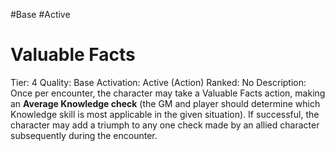 #Base 
#Active 


# Valuable Facts
Tier: 4
Quality: Base
Activation: Active (Action)
Ranked: No
Description: Once per encounter, the character may take a Valuable Facts action, making an **Average Knowledge check** (the GM and player should determine which Knowledge skill is most applicable in the given situation). If successful, the character may add a triumph to any one check made by an allied character subsequently during the encounter.